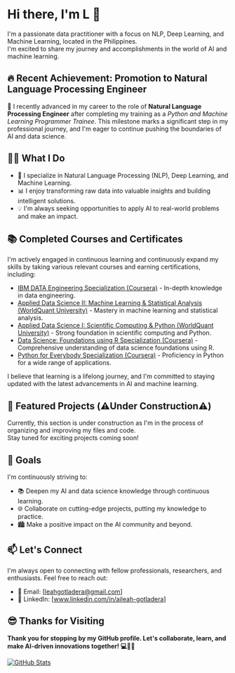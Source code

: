 # Hi there, I'm L 👋

I'm a passionate data practitioner with a focus on NLP, Deep Learning, and Machine Learning, located in the Philippines.<br> 
I'm excited to share my journey and accomplishments in the world of AI and machine learning.

## 🔥 Recent Achievement: Promotion to Natural Language Processing Engineer

🚀 I recently advanced in my career to the role of **Natural Language Processing Engineer** after completing my training as a *Python and Machine Learning Programmer Trainee*. This milestone marks a significant step in my professional journey, and I'm eager to continue pushing the boundaries of AI and data science.

## 👨‍💻 What I Do

- 🤖 I specialize in Natural Language Processing (NLP), Deep Learning, and Machine Learning.
- 📊 I enjoy transforming raw data into valuable insights and building intelligent solutions.
- 💡 I'm always seeking opportunities to apply AI to real-world problems and make an impact.

## 📚 Completed Courses and Certificates

I'm actively engaged in continuous learning and continuously expand my skills by taking various relevant courses and earning certifications, including:

- [IBM DATA Engineering Specialization (Coursera)](https://www.coursera.org/account/accomplishments/specialization/certificate/SAS8LSXRA68G) - In-depth knowledge in data engineering.
- [Applied Data Science II: Machine Learning & Statistical Analysis (WorldQuant University)](https://www.credly.com/badges/9b343b38-015c-468a-9b92-4297e170730a/linked_in_profile) - Mastery in machine learning and statistical analysis.
- [Applied Data Science I: Scientific Computing & Python (WorldQuant University)](https://www.credly.com/badges/1c6023a4-c760-498e-a9b4-b1edd4be3f2c/linked_in_profile) - Strong foundation in scientific computing and Python.
- [Data Science: Foundations using R Specialization (Coursera)](https://www.coursera.org/account/accomplishments/specialization/certificate/2Q9C8HVBU3WT) - Comprehensive understanding of data science foundations using R.
- [Python for Everybody Specialization (Coursera)](https://www.coursera.org/account/accomplishments/specialization/certificate/AM43SYWZDZEV) - Proficiency in Python for a wide range of applications.

I believe that learning is a lifelong journey, and I'm committed to staying updated with the latest advancements in AI and machine learning.

## 🌟 Featured Projects (⚠️Under Construction⚠️)

Currently, this section is under construction as I'm in the process of organizing and improving my files and code.<br> 
Stay tuned for exciting projects coming soon!

## 🚀 Goals

I'm continuously striving to:

- 📚 Deepen my AI and data science knowledge through continuous learning.
- 🌐 Collaborate on cutting-edge projects, putting my knowledge to practice.
- 🏙 Make a positive impact on the AI community and beyond.

## 📫 Let's Connect

I'm always open to connecting with fellow professionals, researchers, and enthusiasts. Feel free to reach out:

- 📧 Email: [leahgotladera@gmail.com]
- 💼 LinkedIn: [www.linkedin.com/in/aileah-gotladera]

## 😎 Thanks for Visiting

**Thank you for stopping by my GitHub profile. Let's collaborate, learn, and make AI-driven innovations together! 💻🚀🔭**

[![GitHub Stats](https://github-readme-stats.vercel.app/api?username=YourGitHubUsername)](https://github.com/YourGitHubUsername)

